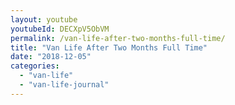 ```yaml
---
layout: youtube
youtubeId: DECXpV5ObVM
permalink: /van-life-after-two-months-full-time/
title: "Van Life After Two Months Full Time"
date: "2018-12-05"
categories: 
  - "van-life"
  - "van-life-journal"
---
```


